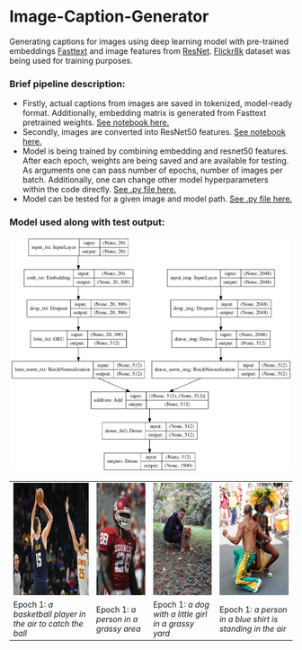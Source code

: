 # Image-Caption-Generator
Generating captions for images using deep learning model with pre-trained embeddings [Fasttext](https://fasttext.cc/) and image features from [ResNet](https://keras.io/api/applications/resnet/). [Flickr8k](https://www.kaggle.com/shadabhussain/flickr8k?select=Flickr_Data) dataset was being used for training purposes.


### Brief pipeline description:
* Firstly, actual captions from images are saved in tokenized, model-ready format. Additionally, embedding matrix is generated from Fasttext pretrained weights. [See notebook here.](https://github.com/RadomirPopovicFON/Image-Caption-Generator/blob/master/caption_extraction.ipynb) 
* Secondly, images are converted into ResNet50 features. [See notebook here.](https://github.com/RadomirPopovicFON/Image-Caption-Generator/blob/master/image_extraction.ipynb)
* Model is being trained by combining embedding and resnet50 features. After each epoch, weights are being saved and are available for testing. As arguments one can pass number of epochs, number of images per batch. Additionally, one can change other model hyperparameters within the code directly. [See .py file here.](https://github.com/RadomirPopovicFON/Image-Caption-Generator/blob/master/train.py)
* Model can be tested for a given image and model path. [See .py file here.](https://github.com/RadomirPopovicFON/Image-Caption-Generator/blob/master/test.py)<br/>


### Model used along with test output:
<p align="center">
  <img src="https://github.com/RadomirPopovicFON/Image-Caption-Generator/blob/master/images/model.png" width="500">
</p>

<table>
  <tr>
    <td><img src="https://github.com/RadomirPopovicFON/Image-Caption-Generator/blob/master/images/test-1.jpg" width=200 height=200></td>
    <td><img src="https://github.com/RadomirPopovicFON/Image-Caption-Generator/blob/master/images/test-2.jpg" width=200 height=200></td>
    <td><img src="https://github.com/RadomirPopovicFON/Image-Caption-Generator/blob/master/images/test-3.jpg" width=200 height=200></td>
    <td><img src="https://github.com/RadomirPopovicFON/Image-Caption-Generator/blob/master/images/test-4.jpg" width=200 height=200></td>
  </tr>
  <tr>
    <td>Epoch 1: <i>a basketball player in the air to catch the ball</i></td>
    <td>Epoch 1: <i>a person in a grassy area </i></td>
    <td>Epoch 1: <i>a dog with a little girl in a grassy yard</i></td>
    <td>Epoch 1: <i>a person in a blue shirt is standing in the air</i></td>
  </tr>
 </table>
